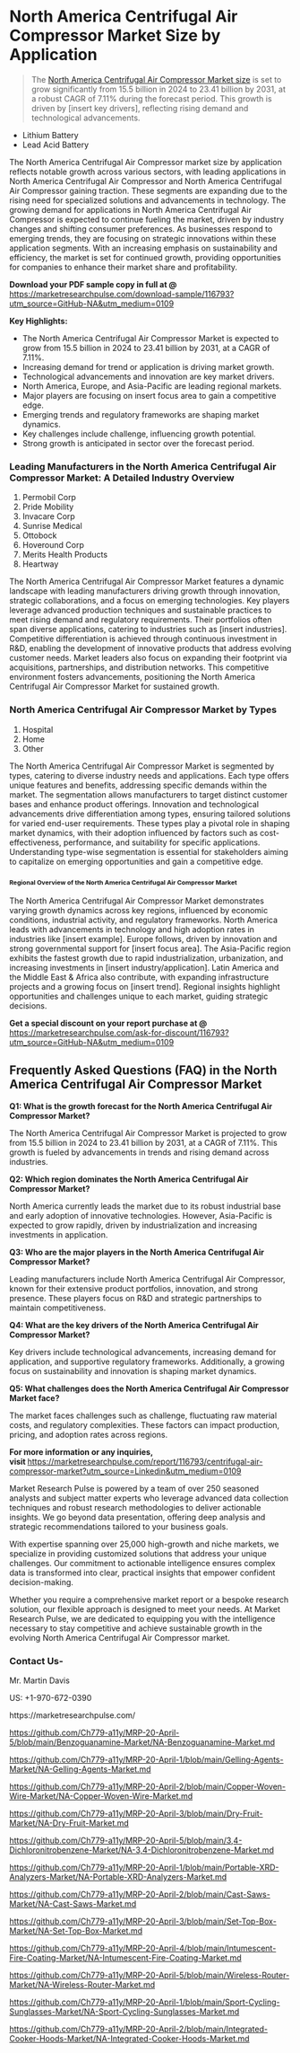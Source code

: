<h1>North America Centrifugal Air Compressor Market&nbsp;Size by Application</h1><blockquote><p>The <a href="https://marketresearchpulse.com/download-sample/116793?utm_source=GitHub-NA&amp;utm_medium=0109">North America Centrifugal Air Compressor Market size</a> is set to grow significantly from 15.5 billion in 2024 to 23.41 billion by 2031, at a robust CAGR of 7.11% during the forecast period. This growth is driven by [insert key drivers], reflecting rising demand and technological advancements.</p></blockquote><ul><li>Lithium Battery<li> Lead Acid Battery</li></ul><p>The North America Centrifugal Air Compressor market size by application reflects notable growth across various sectors, with leading applications in North America Centrifugal Air Compressor and North America Centrifugal Air Compressor gaining traction. These segments are expanding due to the rising need for specialized solutions and advancements in technology. The growing demand for applications in North America Centrifugal Air Compressor is expected to continue fueling the market, driven by industry changes and shifting consumer preferences. As businesses respond to emerging trends, they are focusing on strategic innovations within these application segments. With an increasing emphasis on sustainability and efficiency, the market is set for continued growth, providing opportunities for companies to enhance their market share and profitability.</p><p><strong>Download your PDF sample copy in full at @ </strong><a href="https://marketresearchpulse.com/download-sample/116793?utm_source=GitHub-NA&amp;utm_medium=0109">https://marketresearchpulse.com/download-sample/116793?utm_source=GitHub-NA&amp;utm_medium=0109</a></p><p><strong>Key Highlights: </strong></p><ul><li>The North America Centrifugal Air Compressor Market is expected to grow from 15.5 billion in 2024 to 23.41 billion by 2031, at a CAGR of 7.11%.</li><li>Increasing demand for trend or application is driving market growth.</li><li>Technological advancements and innovation are key market drivers.</li><li>North America, Europe, and Asia-Pacific are leading regional markets.</li><li>Major players are focusing on insert focus area to gain a competitive edge.</li><li>Emerging trends and regulatory frameworks are shaping market dynamics.</li><li>Key challenges include challenge, influencing growth potential.</li><li>Strong growth is anticipated in sector over the forecast period.</li></ul><h3>Leading Manufacturers in the North America Centrifugal Air Compressor Market: A Detailed Industry Overview</h3><ol><li>Permobil Corp</li><li>Pride Mobility</li><li>Invacare Corp</li><li>Sunrise Medical</li><li>Ottobock</li><li>Hoveround Corp</li><li>Merits Health Products</li><li>Heartway</li></ol><div class="flex max-w-full flex-col flex-grow"><div class="min-h-8 text-message flex w-full flex-col items-end gap-2 whitespace-normal break-words [.text-message+&amp;]:mt-5" dir="auto" data-message-author-role="assistant" data-message-id="fd8432e4-4910-450d-b182-61b7bfb0a01f" data-message-model-slug="gpt-4o"><div class="flex w-full flex-col gap-1 empty:hidden first:pt-[3px]"><div class="markdown prose w-full break-words dark:prose-invert light"><p>The North America Centrifugal Air Compressor Market features a dynamic landscape with leading manufacturers driving growth through innovation, strategic collaborations, and a focus on emerging technologies. Key players leverage advanced production techniques and sustainable practices to meet rising demand and regulatory requirements. Their portfolios often span diverse applications, catering to industries such as [insert industries]. Competitive differentiation is achieved through continuous investment in R&amp;D, enabling the development of innovative products that address evolving customer needs. Market leaders also focus on expanding their footprint via acquisitions, partnerships, and distribution networks. This competitive environment fosters advancements, positioning the North America Centrifugal Air Compressor Market for sustained growth.</p></div></div></div></div><h3>North America Centrifugal Air Compressor Market by Types</h3><ol><li>Hospital<li> Home<li> Other</li></ol><div class="flex max-w-full flex-col flex-grow"><div class="min-h-8 text-message flex w-full flex-col items-end gap-2 whitespace-normal break-words [.text-message+&amp;]:mt-5" dir="auto" data-message-author-role="assistant" data-message-id="084470be-0bb7-4664-bddf-5156b4f41249" data-message-model-slug="gpt-4o-mini"><div class="flex w-full flex-col gap-1 empty:hidden first:pt-[3px]"><div class="markdown prose w-full break-words dark:prose-invert light"><p>The North America Centrifugal Air Compressor Market is segmented by types, catering to diverse industry needs and applications. Each type offers unique features and benefits, addressing specific demands within the market. The segmentation allows manufacturers to target distinct customer bases and enhance product offerings. Innovation and technological advancements drive differentiation among types, ensuring tailored solutions for varied end-user requirements. These types play a pivotal role in shaping market dynamics, with their adoption influenced by factors such as cost-effectiveness, performance, and suitability for specific applications. Understanding type-wise segmentation is essential for stakeholders aiming to capitalize on emerging opportunities and gain a competitive edge.</p></div></div></div></div><h3><span style="font-size: 11px;">Regional Overview of the North America Centrifugal Air Compressor Market</span></h3><div class="flex max-w-full flex-col flex-grow"><div class="min-h-8 text-message flex w-full flex-col items-end gap-2 whitespace-normal break-words [.text-message+&amp;]:mt-5" dir="auto" data-message-author-role="assistant" data-message-id="e9038762-ce64-4e30-91c9-9bd413514231" data-message-model-slug="gpt-4o-mini"><div class="flex w-full flex-col gap-1 empty:hidden first:pt-[3px]"><div class="markdown prose w-full break-words dark:prose-invert light"><p>The North America Centrifugal Air Compressor Market demonstrates varying growth dynamics across key regions, influenced by economic conditions, industrial activity, and regulatory frameworks. North America leads with advancements in technology and high adoption rates in industries like [insert example]. Europe follows, driven by innovation and strong governmental support for [insert focus area]. The Asia-Pacific region exhibits the fastest growth due to rapid industrialization, urbanization, and increasing investments in [insert industry/application]. Latin America and the Middle East &amp; Africa also contribute, with expanding infrastructure projects and a growing focus on [insert trend]. Regional insights highlight opportunities and challenges unique to each market, guiding strategic decisions.</p></div></div></div></div><p><strong>Get a special discount on your report purchase at @ </strong><a href="https://marketresearchpulse.com/ask-for-discount/116793?utm_source=GitHub-NA&amp;utm_medium=0109">https://marketresearchpulse.com/ask-for-discount/116793?utm_source=GitHub-NA&amp;utm_medium=0109</a></p><h2>Frequently Asked Questions (FAQ) in the North America Centrifugal Air Compressor Market</h2><p><strong>Q1: What is the growth forecast for the North America Centrifugal Air Compressor Market?</strong></p><p>The North America Centrifugal Air Compressor Market is projected to grow from 15.5 billion in 2024 to 23.41 billion by 2031, at a CAGR of 7.11%. This growth is fueled by advancements in trends and rising demand across industries.</p><p><strong>Q2: Which region dominates the North America Centrifugal Air Compressor Market?</strong></p><p>North America currently leads the market due to its robust industrial base and early adoption of innovative technologies. However, Asia-Pacific is expected to grow rapidly, driven by industrialization and increasing investments in application.</p><p><strong>Q3: Who are the major players in the North America Centrifugal Air Compressor Market?</strong></p><p>Leading manufacturers include North America Centrifugal Air Compressor, known for their extensive product portfolios, innovation, and strong presence. These players focus on R&amp;D and strategic partnerships to maintain competitiveness.</p><p><strong>Q4: What are the key drivers of the North America Centrifugal Air Compressor Market?</strong></p><p>Key drivers include technological advancements, increasing demand for application, and supportive regulatory frameworks. Additionally, a growing focus on sustainability and innovation is shaping market dynamics.</p><p><strong>Q5: What challenges does the North America Centrifugal Air Compressor Market face?</strong></p><p>The market faces challenges such as challenge, fluctuating raw material costs, and regulatory complexities. These factors can impact production, pricing, and adoption rates across regions.</p><p><strong>For more information or any inquiries, visit&nbsp;</strong><a href="https://marketresearchpulse.com/report/116793/centrifugal-air-compressor-market?utm_source=Linkedin&utm_medium=0109">https://marketresearchpulse.com/report/116793/centrifugal-air-compressor-market?utm_source=Linkedin&utm_medium=0109</a></p><p>Market Research Pulse is powered by a team of over 250 seasoned analysts and subject matter experts who leverage advanced data collection techniques and robust research methodologies to deliver actionable insights. We go beyond data presentation, offering deep analysis and strategic recommendations tailored to your business goals.</p><p>With expertise spanning over 25,000 high-growth and niche markets, we specialize in providing customized solutions that address your unique challenges. Our commitment to actionable intelligence ensures complex data is transformed into clear, practical insights that empower confident decision-making.</p><p>Whether you require a comprehensive market report or a bespoke research solution, our flexible approach is designed to meet your needs. At Market Research Pulse, we are dedicated to equipping you with the intelligence necessary to stay competitive and achieve sustainable growth in the evolving North America Centrifugal Air Compressor market.</p><h3><strong>Contact Us-</strong></h3><p>Mr. Martin Davis</p><p>US: +1-970-672-0390</p><p>https://marketresearchpulse.com/</p><p><a href="https://github.com/Ch779-a11y/MRP-20-April-5/blob/main/Benzoguanamine-Market/NA-Benzoguanamine-Market.md">https://github.com/Ch779-a11y/MRP-20-April-5/blob/main/Benzoguanamine-Market/NA-Benzoguanamine-Market.md</a></p><p><a href="https://github.com/Ch779-a11y/MRP-20-April-1/blob/main/Gelling-Agents-Market/NA-Gelling-Agents-Market.md">https://github.com/Ch779-a11y/MRP-20-April-1/blob/main/Gelling-Agents-Market/NA-Gelling-Agents-Market.md</a></p><p><a href="https://github.com/Ch779-a11y/MRP-20-April-2/blob/main/Copper-Woven-Wire-Market/NA-Copper-Woven-Wire-Market.md">https://github.com/Ch779-a11y/MRP-20-April-2/blob/main/Copper-Woven-Wire-Market/NA-Copper-Woven-Wire-Market.md</a></p><p><a href="https://github.com/Ch779-a11y/MRP-20-April-3/blob/main/Dry-Fruit-Market/NA-Dry-Fruit-Market.md">https://github.com/Ch779-a11y/MRP-20-April-3/blob/main/Dry-Fruit-Market/NA-Dry-Fruit-Market.md</a></p><p><a href="https://github.com/Ch779-a11y/MRP-20-April-5/blob/main/3,4-Dichloronitrobenzene-Market/NA-3,4-Dichloronitrobenzene-Market.md">https://github.com/Ch779-a11y/MRP-20-April-5/blob/main/3,4-Dichloronitrobenzene-Market/NA-3,4-Dichloronitrobenzene-Market.md</a></p><p><a href="https://github.com/Ch779-a11y/MRP-20-April-1/blob/main/Portable-XRD-Analyzers-Market/NA-Portable-XRD-Analyzers-Market.md">https://github.com/Ch779-a11y/MRP-20-April-1/blob/main/Portable-XRD-Analyzers-Market/NA-Portable-XRD-Analyzers-Market.md</a></p><p><a href="https://github.com/Ch779-a11y/MRP-20-April-2/blob/main/Cast-Saws-Market/NA-Cast-Saws-Market.md">https://github.com/Ch779-a11y/MRP-20-April-2/blob/main/Cast-Saws-Market/NA-Cast-Saws-Market.md</a></p><p><a href="https://github.com/Ch779-a11y/MRP-20-April-3/blob/main/Set-Top-Box-Market/NA-Set-Top-Box-Market.md">https://github.com/Ch779-a11y/MRP-20-April-3/blob/main/Set-Top-Box-Market/NA-Set-Top-Box-Market.md</a></p><p><a href="https://github.com/Ch779-a11y/MRP-20-April-4/blob/main/Intumescent-Fire-Coating-Market/NA-Intumescent-Fire-Coating-Market.md">https://github.com/Ch779-a11y/MRP-20-April-4/blob/main/Intumescent-Fire-Coating-Market/NA-Intumescent-Fire-Coating-Market.md</a></p><p><a href="https://github.com/Ch779-a11y/MRP-20-April-5/blob/main/Wireless-Router-Market/NA-Wireless-Router-Market.md">https://github.com/Ch779-a11y/MRP-20-April-5/blob/main/Wireless-Router-Market/NA-Wireless-Router-Market.md</a></p><p><a href="https://github.com/Ch779-a11y/MRP-20-April-1/blob/main/Sport-Cycling-Sunglasses-Market/NA-Sport-Cycling-Sunglasses-Market.md">https://github.com/Ch779-a11y/MRP-20-April-1/blob/main/Sport-Cycling-Sunglasses-Market/NA-Sport-Cycling-Sunglasses-Market.md</a></p><p><a href="https://github.com/Ch779-a11y/MRP-20-April-2/blob/main/Integrated-Cooker-Hoods-Market/NA-Integrated-Cooker-Hoods-Market.md">https://github.com/Ch779-a11y/MRP-20-April-2/blob/main/Integrated-Cooker-Hoods-Market/NA-Integrated-Cooker-Hoods-Market.md</a></p>
